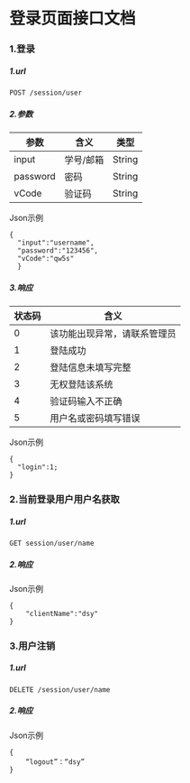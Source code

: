 # 登录页面接口文档

### 1.登录

##### 1.url

    POST /session/user
    
##### 2.参数

参数|含义|类型
--|--|--
input|学号/邮箱|String
password|密码|String
vCode|验证码|String

Json示例

    {
      "input":"username",
      "password":"123456",
      "vCode":"qw5s"
      }

##### 3.响应

状态码|含义
--|--|
0|该功能出现异常，请联系管理员
1|登陆成功
2|登陆信息未填写完整
3|无权登陆该系统
4|验证码输入不正确
5|用户名或密码填写错误

Json示例

    {
      "login":1;
    }

### 2.当前登录用户用户名获取

##### 1.url

    GET session/user/name
    
##### 2.响应
Json示例

    {
        "clientName":"dsy"
    }

### 3.用户注销

##### 1.url

    DELETE /session/user/name
    
##### 2.响应
Json示例

    {
        “logout”：“dsy”
    }